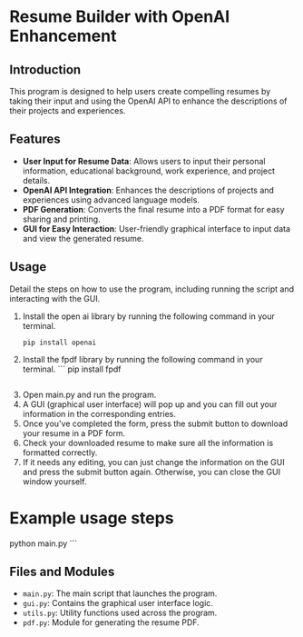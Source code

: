 # Resume Builder with OpenAI Enhancement

## Introduction
This program is designed to help users create compelling resumes by taking their input and using the OpenAI API to enhance the descriptions of their projects and experiences.

## Features
- **User Input for Resume Data**: Allows users to input their personal information, educational background, work experience, and project details.
- **OpenAI API Integration**: Enhances the descriptions of projects and experiences using advanced language models.
- **PDF Generation**: Converts the final resume into a PDF format for easy sharing and printing.
- **GUI for Easy Interaction**: User-friendly graphical interface to input data and view the generated resume.

## Usage
Detail the steps on how to use the program, including running the script and interacting with the GUI.
1. Install the open ai library by running the following command in your terminal.
      ```
   pip install openai
      ```
2. Install the fpdf library by running the following command in your terminal.
       ```
   pip install fpdf
      ```
3. Open main.py and run the program.
4. A GUI (graphical user interface) will pop up and you can fill out your information in the corresponding entries.
5. Once you've completed the form, press the submit button to download your resume in a PDF form.
6. Check your downloaded resume to make sure all the information is formatted correctly.
7. If it needs any editing, you can just change the information on the GUI and press the submit button again. Otherwise, you can close the GUI window yourself. 

# Example usage steps
python main.py
\```

## Files and Modules
- `main.py`: The main script that launches the program.
- `gui.py`: Contains the graphical user interface logic.
- `utils.py`: Utility functions used across the program.
- `pdf.py`: Module for generating the resume PDF.

